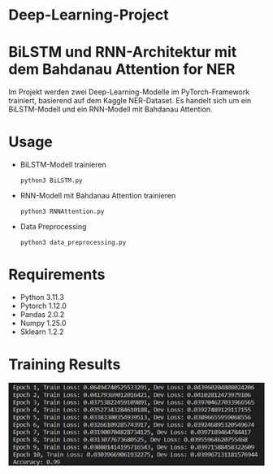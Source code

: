 # Deep-Learning-Project
# BiLSTM und RNN-Architektur mit dem Bahdanau Attention for NER

Im Projekt werden zwei Deep-Learning-Modelle im PyTorch-Framework trainiert, basierend auf dem Kaggle NER-Dataset. Es handelt sich um ein BiLSTM-Modell und ein RNN-Modell mit Bahdanau Attention. 

# Usage
* BiLSTM-Modell trainieren
  ```
  python3 BiLSTM.py
  ```
* RNN-Modell mit Bahdanau Attention trainieren
  
  ```
  python3 RNNAttention.py
  ```
* Data Preprocessing 
  
  ```
  python3 data_preprocessing.py
  ```

# Requirements
* Python 3.11.3
* Pytorch 1.12.0
* Pandas 2.0.2
* Numpy 1.25.0
* Sklearn 1.2.2

# Training Results
![Alt text](/Bilstm_ergebnisse.png?raw=true "BiLSTM Training")
